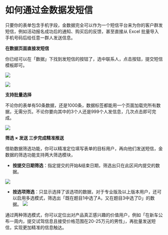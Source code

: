 # 如何通过金数据发短信

只要你的表单包含手机字段，金数据完全可以作为一个短信平台来为你的客户群发短信，例如活动报名成功后的通知、购买后的反馈，甚至直接从 Excel 批量导入手机号码后给任意一群人发送信息。

**在数据页面直接发短信**

你已经可以在「数据」下找到发短信的按钮了，选中联系人，点击按钮，提交短信模板即可。

![](https://blog.jinshuju.net/content/images/2016/11/--------2.png)

![](https://blog.jinshuju.net/content/images/2016/11/------1.png)

**支持批量选择**

不论你的表单有50条数据，还是1000条，数据标签都能用一个页面加载完所有数据，无需分页。不论你要向其中的3个人还是999个人发信息，几次点击即可完成。

![](https://blog.jinshuju.net/content/images/2016/11/----.png)

**筛选 × 发送 三步完成精准推送**

借助数据筛选功能，你可以精准定位填写表单的目标用户，再向他们发送短信，金数据的筛选功能支持两大筛选模块，

* **按提交日期筛选**：指定提交的开始&结束日期，筛选出只在此区间内提交的数据。

![](https://blog.jinshuju.net/content/images/2016/11/--------1.png)

* **按选项筛选**：只显示选择了该选项的数据，对于专业版及以上版本用户，还可以启用多选模式，筛选出「既在题目1中选了A，又在题目3中选了D」的数据。
  ![](https://blog.jinshuju.net/content/images/2016/11/--------3.png)

通过两种筛选模式，你可以定位出对产品真正感兴趣的价值用户，例如「在新车公布一周内，提交试驾信息且接受价格范围在20-25万元的男性」，再批量发送短信，实现更加精准的信息触达。

